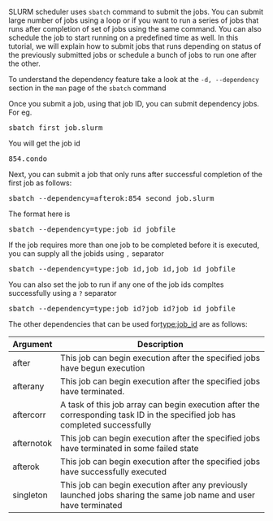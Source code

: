 SLURM scheduler uses `sbatch` command to submit the jobs. You can submit large number of jobs using a loop or if you want to run a series of jobs that runs after completion of set of jobs using the same command. You can also schedule the job to start running on a predefined time as well. In this tutorial, we will explain how to submit jobs that runs depending on status of the previously submitted jobs or schedule a bunch of jobs to run one after the other.

To understand the dependency feature take a look at the `-d, --dependency` section in the `man` page of the `sbatch` command


Once you submit a job, using that job ID, you can submit dependency jobs. For eg.
<pre>
sbatch first_job.slurm
</pre>
You will get the job id
<pre>
854.condo
</pre>
Next, you can submit a job that only runs after successful completion of the first job as follows:
<pre>
sbatch --dependency=afterok:854 second_job.slurm
</pre>

The format here is 
<pre>
sbatch --dependency=type:job_id jobfile
</pre>

If the job requires more than one job to be completed before it is executed, you can supply all the jobids using `,` separator
<pre>
sbatch --dependency=type:job_id,job_id,job_id jobfile
</pre>

You can also set the job to run if any one of the job ids compltes successfully using a `?` separator
<pre>
sbatch --dependency=type:job_id?job_id?job_id jobfile
</pre>

The other dependencies that can be used for<blockcode><type:job_id></blockcode> are as follows:

<table>
<thead><tr><th>Argument</th><th>Description</th></tr></thead><tbody>
 <tr><td>after</td><td>This job can begin execution after the specified jobs have begun execution</td></tr>
 <tr><td>afterany</td><td>This job can begin execution after the specified jobs have terminated.</td></tr>
 <tr><td>aftercorr</td><td>A task of this job array can begin execution after the corresponding task ID in the specified job has completed successfully</td></tr>
 <tr><td>afternotok</td><td>This job can begin execution after the specified jobs have terminated in some failed state</td></tr>
 <tr><td>afterok</td><td>This job can begin execution after the specified jobs have successfully executed</td></tr>
 <tr><td>singleton</td><td>This job can begin execution after any previously launched jobs sharing the same job name and user have terminated</td></tr>
</tbody></table>
 

